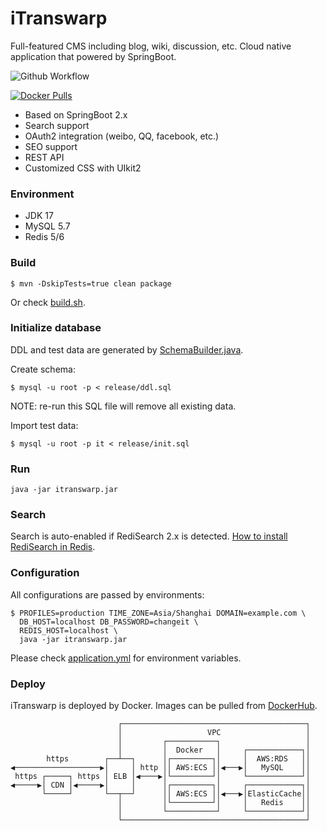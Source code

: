 # iTranswarp

Full-featured CMS including blog, wiki, discussion, etc. Cloud native application that powered by SpringBoot.

![Github Workflow](https://github.com/yihuaxiang/warpdb/actions/workflows/maven.yml/badge.svg)

[![Docker Pulls](https://img.shields.io/docker/pulls/yihuaxiang/itranswarp?color=%2334D058&style=plastic)](https://hub.docker.com/repository/docker/yihuaxiang/itranswarp)

* Based on SpringBoot 2.x
* Search support
* OAuth2 integration (weibo, QQ, facebook, etc.)
* SEO support
* REST API
* Customized CSS with UIkit2

### Environment

- JDK 17
- MySQL 5.7
- Redis 5/6

### Build

```
$ mvn -DskipTests=true clean package
```

Or check [build.sh](build.sh).

### Initialize database

DDL and test data are generated by [SchemaBuilder.java](src/main/java/com/itranswarp/SchemaBuilder.java).

Create schema:

```
$ mysql -u root -p < release/ddl.sql
```

NOTE: re-run this SQL file will remove all existing data.

Import test data:

```
$ mysql -u root -p it < release/init.sql
```

### Run

```
java -jar itranswarp.jar
```

### Search

Search is auto-enabled if RediSearch 2.x is detected. [How to install RediSearch in Redis](https://redis.io/docs/stack/search/quick_start/).

### Configuration

All configurations are passed by environments:

```
$ PROFILES=production TIME_ZONE=Asia/Shanghai DOMAIN=example.com \
  DB_HOST=localhost DB_PASSWORD=changeit \
  REDIS_HOST=localhost \
  java -jar itranswarp.jar
```

Please check [application.yml](src/main/resources/application.yml) for environment variables.

### Deploy

iTranswarp is deployed by Docker. Images can be pulled from [DockerHub](https://hub.docker.com/repository/docker/yihuaxiang/itranswarp).

```
                        ┌─────────────────────────────────────────┐
                        │                   VPC                   │
                        │         ┌───────────┐                   │
                        │         │  Docker   │     ┌────────────┐│
        https        ┌──┴──┐      │┌─────────┐│     │  AWS:RDS   ││
◀───────────────────▶│     │ http ││ AWS:ECS ││◀───▶│   MySQL    ││
 https ┌─────┐ https │ ELB │◀────▶│└─────────┘│     └────────────┘│
◀─────▶│ CDN │◀─────▶│     │      │┌─────────┐│     ┌────────────┐│
       └─────┘       └──┬──┘      ││ AWS:ECS ││◀───▶│ElasticCache││
                        │         │└─────────┘│     │   Redis    ││
                        │         └───────────┘     └────────────┘│
                        └─────────────────────────────────────────┘
```
